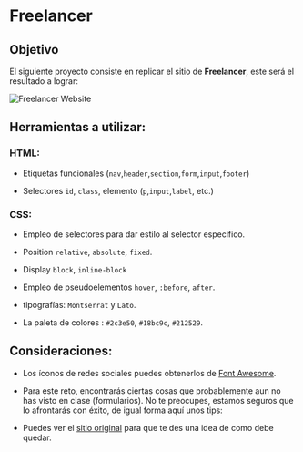 # Freelancer

## Objetivo

El siguiente proyecto consiste en replicar el sitio de **Freelancer**, este será el resultado
a lograr:

![Freelancer Website](docs/fullpage.png)

## Herramientas a utilizar:

### HTML:
* Etiquetas funcionales (`nav`,`header`,`section`,`form`,`input`,`footer`)

* Selectores `id`, `class`, elemento (`p`,`input`,`label`, etc.)

### CSS:
* Empleo de selectores para dar estilo al selector especifico.

* Position `relative`, `absolute`, `fixed`.

* Display `block`, `inline-block`

* Empleo de pseudoelementos `hover`, `:before`, `after`.

* tipografías: `Montserrat` y `Lato`.

* La paleta de colores : `#2c3e50`, `#18bc9c`,
  `#212529`.

## Consideraciones:  

* Los íconos de redes sociales puedes obtenerlos de [Font Awesome](http://fontawesome.io/).

* Para este reto, encontrarás ciertas cosas que probablemente aun no has visto
  en clase (formularios). No te preocupes, estamos seguros que lo afrontarás con
  éxito, de igual forma aquí unos tips:

* Puedes ver el [sitio original](https://blackrockdigital.github.io/startbootstrap-freelancer/)
  para que te des una idea de como debe quedar.
